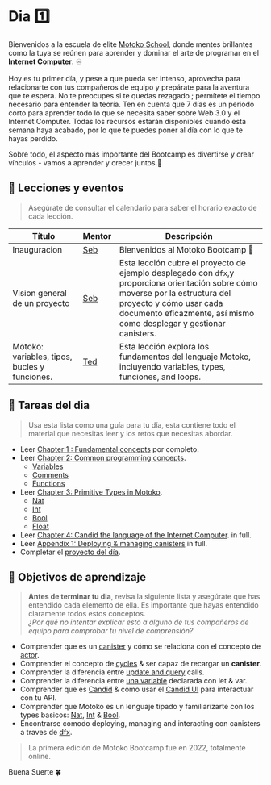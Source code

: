 # Dia 1️⃣

Bienvenidos a la escuela de elite [Motoko School](https://twitter.com/MotokoSchool), donde mentes brillantes como la tuya se reúnen para aprender y dominar el arte de programar en el **Internet Computer**. ♾️ <br/>  
Hoy es tu primer día, y pese a que pueda ser intenso, aprovecha para relacionarte con tus compañeros de equipo y prepárate para la aventura que te espera. No te preocupes si te quedas rezagado ; permítete el tiempo necesario para entender la teoría. Ten en cuenta que 7 días es un periodo corto para aprender todo lo que se necesita saber sobre Web 3.0 y el Internet Computer. Todas los recursos estarán disponibles cuando esta semana haya acabado, por lo que te puedes poner al día con lo que te hayas perdido. <br/>

Sobre todo, el aspecto más importante del Bootcamp es divertirse y crear vínculos - vamos a aprender y crecer juntos.💪

## 🍿 Lecciones y eventos
>Asegúrate de consultar el calendario para saber el horario exacto de cada lección.

| Título | Mentor |  Descripción |
|-----------------|-----------------|-----------------|
 Inauguracion| <a href="https://twitter.com/seb_icp" target="_blank"> Seb  </a> | Bienvenidos al  Motoko Bootcamp 🎉
| Vision general de un proyecto | <a href="https://twitter.com/seb_icp" target="_blank"> Seb  </a> | Esta lección cubre el proyecto de ejemplo desplegado con `dfx`,y proporciona orientación sobre cómo moverse por la estructura del proyecto y cómo usar cada documento eficazmente, así mismo como desplegar y gestionar canisters.
| Motoko: variables, tipos, bucles y funciones. |  <a href="https://twitter.com/tedreinhardt" target="_blank"> Ted  </a> | Esta lección explora los fundamentos del lenguaje Motoko, incluyendo variables, types, funciones, and loops.

##  🧭 Tareas del dia
> Usa esta lista como una guía para tu día, esta contiene todo el material que necesitas leer y los retos que necesitas abordar.
- Leer [Chapter 1 : Fundamental concepts](../../manuals/capítulos/capítulo-1/capítulo-1.MD) por completo.
- Leer [Chapter 2: Common programming concepts](../../manuals/capítulos/capítulo-2/capítulo-2.MD).
    - [Variables](../../manuals/capítulos/capítulo-2/capítulo-2.MD#-variables)
    - [Comments](../../manuals/capítulos/capítulo-2/capítulo-2.MD#-comments)
    - [Functions](../../manuals/capítulos/capítulo-2/capítulo-2.MD#%EF%B8%8F-functions)
- Leer [Chapter 3: Primitive Types in Motoko](../../manuals/capítulos/capítulo-3/capítulo-3.MD).
    - [Nat](../../manuals/capítulos/capítulo-3/capítulo-3.MD#-nat)
    - [Int](../../manuals/capítulos/capítulo-3/capítulo-3.MD#-int)
    - [Bool](../../manuals/capítulos/capítulo-3/capítulo-3.MD#-bool)
    - [Float](../../manuals/capítulos/capítulo-3/capítulo-3.MD#float)
- Leer [Chapter 4: Candid the language of the Internet Computer](../../manuals/capítulos/capítulo-4/capítulo-4.MD). in full.
- Leer [Appendix 1: Deploying & managing canisters](../../manuals/apéndices/apéndice-1/apéndice-1.MD#) in full.
- Completar el [proyecto del día](./project/README.MD).

## 🎯 Objetivos de aprendizaje
> **Antes de terminar tu dia**,  revisa la siguiente lista y asegúrate que has entendido cada elemento de ella. Es importante que hayas entendido claramente todos estos conceptos. <br/> <i> ¿Por qué no intentar explicar esto a alguno de tus compañeros de equipo para comprobar tu nivel de comprensión?</i>

- Comprender que es un [canister](../../manuals/capítulos/capítulo-1/capítulo-1.MD#what-is-a-canister) y cómo se relaciona con el concepto de [actor](../../manuals/capítulos/capítulo-1/capítulo-1.MD#the-actor-model).
- Comprender el concepto de
[cycles](../../manuals/capítulos/capítulo-1/capítulo-1.MD#fuel-on-the-internet-computer-cycles) & ser capaz de recargar un  **canister**.
- Comprender la diferencia entre [update and query](../../manuals/capítulos/capítulo-1/capítulo-1.MD#update-vs-query) calls.
- Comprender la diferencia entre [una variable](../../manuals/capítulos/capítulo-2/capítulo-2.MD#📦-variables) declarada con let & var.
- Comprender que es [Candid](../../manuals/capítulos/capítulo-4/capítulo-4.MD#capítulo-4-candid-the-language-of-the-internet-computer) & como usar el  [Candid UI](../../manuals/capítulos/capítulo-4/capítulo-4.MD#--candid-ui-) para interactuar con tu API.
-  Comprender que Motoko es un lenguaje tipado y familiarizarte con los types basicos: [Nat](../../manuals/capítulos/capítulo-3/capítulo-3.MD#-nat), [Int](../../manuals/capítulos/capítulo-3/capítulo-3.MD#-int) & [Bool](../../manuals/capítulos/capítulo-3/capítulo-3.MD#-bool).
- Encontrarse comodo deploying, managing and interacting con canisters a traves de [dfx](../../manuals/capítulos/capítulo-4/capítulo-4.MD#--using-the-terminal-dfx-).

>La primera edición de Motoko Bootcamp fue en 2022, totalmente online.

Buena Suerte 🍀